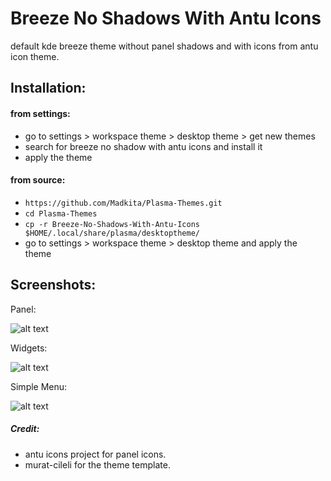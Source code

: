 # Breeze No Shadows With Antu Icons

default kde breeze theme without panel shadows and with icons from antu icon theme.

## Installation:

#### from settings:
- go to settings > workspace theme > desktop theme > get new themes
- search for breeze no shadow with antu icons and install it
- apply the theme


#### from source:
- `https://github.com/Madkita/Plasma-Themes.git`
- `cd Plasma-Themes`
- `cp -r Breeze-No-Shadows-With-Antu-Icons $HOME/.local/share/plasma/desktoptheme/`
- go to settings > workspace theme > desktop theme and apply the theme

## Screenshots:

Panel:

![alt text](https://raw.githubusercontent.com/Madkita/Plasma-Themes/master/Breeze%20No%20shadow%20antu/Screenshots/Screenshot_20171208_163309.png)

Widgets:

![alt text](https://raw.githubusercontent.com/Madkita/Plasma-Themes/master/Breeze%20No%20shadow%20antu/Screenshots/Screenshot_20171208_163348.png)

Simple Menu:

![alt text](https://raw.githubusercontent.com/Madkita/Plasma-Themes/master/Breeze%20No%20shadow%20antu/Screenshots/Screenshot_20171208_163452.png)


##### Credit:
- antu icons project for panel icons.
- murat-cileli for the theme template.